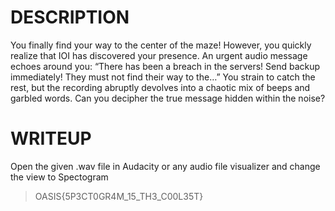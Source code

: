 # DESCRIPTION

You finally find your way to the center of the maze! However, you quickly realize that IOI has discovered your presence. An urgent audio message echoes around you: “There has been a breach in the servers! Send backup immediately! They must not find their way to the…” You strain to catch the rest, but the recording abruptly devolves into a chaotic mix of beeps and garbled words. Can you decipher the true message hidden within the noise?

# WRITEUP

Open the given .wav file in Audacity or any audio file visualizer and change the view to Spectogram

>OASIS{5P3CT0GR4M_15_TH3_C00L35T}
